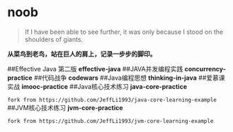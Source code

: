 # noob
>If I have been able to see further, it was only because I stood on the shoulders of giants.

**从菜鸟到老鸟，站在巨人的肩上，记录一步步的脚印。**

##Effective Java 第二版
**effective-java**
##JAVA并发编程实践
**concurrency-practice**
##代码战争
**codewars**
##Java编程思想
**thinking-in-java**
##爱慕课实战
**imooc-practice**
##Java核心技术练习
**java-core-practice**

`fork from https://github.com/JeffLi1993/java-core-learning-example`
##JVM核心技术练习
**jvm-core-practice**

`fork from https://github.com/JeffLi1993/jvm-core-learning-example`